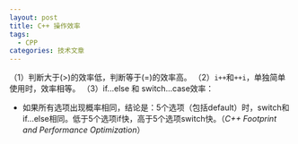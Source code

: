 ```yaml
---
layout: post
title: C++ 操作效率
tags:
  - CPP
categories: 技术文章
---
```


（1）判断大于(>)的效率低，判断等于(=)的效率高。
（2）`i++`和`++i`，单独简单使用时，效率相等。
（3）if...else 和 switch...case效率：
- 如果所有选项出现概率相同，结论是：5个选项（包括default）时，switch和if...else相同。低于5个选项if快，高于5个选项switch快。（*C++ Footprint and Performance Optimization*）